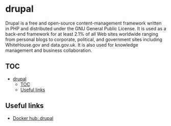 # drupal

Drupal is a free and open-source content-management framework written in PHP and distributed under the GNU General Public License. It is used as a back-end framework for at least 2.1% of all Web sites worldwide ranging from personal blogs to corporate, political, and government sites including WhiteHouse.gov and data.gov.uk. It is also used for knowledge management and business collaboration.

## TOC

- [drupal](#drupal)
  - [TOC](#toc)
  - [Useful links](#useful-links)

## Useful links

- [Docker hub: drupal](https://hub.docker.com/_/drupal)

